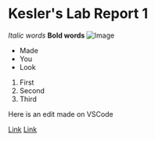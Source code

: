 # Kesler's Lab Report 1
*Italic words*
**Bold words**
![Image](https://media.npr.org/assets/img/2019/09/26/gettyimages-542502429-27867461d697a947417e7f8760b72b1c96880582.jpg)
* Made
* You
* Look
1. First
2. Second
3. Third

Here is an edit made on VSCode

[Link](https://kjanderson1.github.io/cse15l-lab-reports/lab-report-1-week-2.html)
[Link](lab-report-1-week-2.html)
